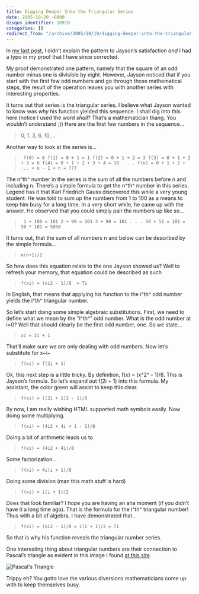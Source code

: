 ```yaml
---
title: Digging Deeper Into the Triangular Series
date: 2005-10-20 -0800
disqus_identifier: 10910
categories: []
redirect_from: "/archive/2005/10/19/digging-deeper-into-the-triangular-series.aspx/"
---
```


In [my last post](https://haacked.com/archive/2005/10/20/10899.aspx), I
didn’t explain the pattern to Jayson’s satisfaction *and* I had a typo
in my proof that I have since corrected.

My proof demonstrated one pattern, namely that the square of an odd
number minus one is divisible by eight. However, Jayson noticed that if
you start with the first few odd numbers and go through those
mathematical steps, the result of the operation leaves you with another
series with interesting properties.

It turns out that series is the triangular series. I believe what Jayson
wanted to know was *why* his function yielded this sequence. I shall dig
into this here (notice I used the word *shall*? That’s a mathematician
thang. You wouldn’t understand ;)) Here are the first few numbers in the
sequence...

> 0, 1, 3, 6, 10,...

Another way to look at the series is...

> ` f(0) = 0 f(1) = 0 + 1 = 1 f(2) = 0 + 1 + 2 = 3 f(3) = 0 + 1 + 2 + 3 = 6 f(4) = 0 + 1 + 2 + 3 + 4 = 10 . . . f(n) = 0 + 1 + 2 + ... + n - 1 + n = ???`

The n^th^ number in the series is the sum of all the numbers before n
and including n. There’s a simple formula to get the n^th^ number in
this series. Legend has it that Karl Friedrich Gauss discovered this
while a very young student. He was told to sum up the numbers from 1 to
100 as a means to keep him busy for a long time. In a very short while,
he came up with the answer. He observed that you could simply pair the
numbers up like so...

> ` 1 + 100 = 101 2 + 99 = 101 3 + 98 = 101 . . . 50 + 51 = 101 = 50 * 101 = 5050`

It turns out, that the sum of all numbers n and below can be described
by the simple formula...

> `n(n+1)/2`

So how does this equation relate to the one Jayson showed us? Well to
refresh your memory, that equation could be described as such

> `f(xi) = (xi2 - 1)/8  = Ti`

In English, that means that applying his function to the i^th^ odd
number yields the i^th^ triangular number.

So let’s start doing some simple algebraic substitutions. First, we need
to define what we mean by the “i^th^” odd number. What is the odd number
at i=0? Well that should clearly be the first odd number, one. So we
state...

> `xi = 2i + 1`

That’ll make sure we are only dealing with odd numbers. Now let’s
substitute for x~i~

> `f(xi) = f(2i + 1)`

Ok, this next step is a little tricky. By definition, f(x) = (x^2^ -
1)/8. This is Jayson’s formula. So let’s expand out f(2i + 1) into this
formula. My assistant, the color green will assist to keep this clear.

> `f(xi) = ((2i + 1)2 - 1)/8`

By now, I am really wishing HTML supported math symbols easily. Now
doing some multiplying.

> `f(xi) = (4i2 + 4i + 1 - 1)/8`

Doing a bit of arithmetic leads us to

> `f(xi) = (4i2 + 4i)/8`

Some factorization...

> `f(xi) = 4i(i + 1)/8`

Doing some division (man this math stuff is hard)

> `f(xi) = i(i + 1)/2`

Does that look familiar? I hope you are having an aha moment (if you
didn’t have it a long time ago). That is the formula for the i^th^
triangular number! Thus with a bit of algebra, I have demonstrated
that...

> `f(xi) = (xi2 - 1)/8 = i(i + 1)/2 = Ti`

So that is why his function reveals the triangular number series.

One interesting thing about triangular numbers are their connection to
Pascal’s triangle as evident in this image I found [at this
site](http://ptri1.tripod.com/).

![Pascal's Triangle](https://haacked.com/images/PascalTriangle.gif)

Trippy eh? You gotta love the various diversions mathematicians come up
with to keep themselves busy.

